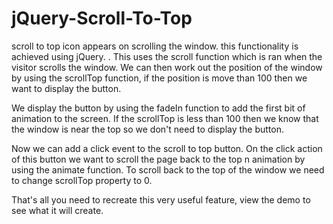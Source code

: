 # jQuery-Scroll-To-Top
scroll to top icon appears on scrolling the window. this functionality is achieved using jQuery.
.
This uses the scroll function which is ran when the visitor scrolls the window. We can then work out the position of the window by using the scrollTop function, if the position is move than 100 then we want to display the button.

We display the button by using the fadeIn function to add the first bit of animation to the screen. If the scrollTop is less than 100 then we know that the window is near the top so we don't need to display the button.

Now we can add a click event to the scroll to top button. On the click action of this button we want to scroll the page back to the top n animation by using the animate function. To scroll back to the top of the window we need to change scrollTop property to 0.

That's all you need to recreate this very useful feature, view the demo to see what it will create.
